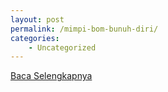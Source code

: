 ```yaml
---
layout: post
permalink: /mimpi-bom-bunuh-diri/
categories:
    - Uncategorized
---
```


[Baca Selengkapnya](/09)